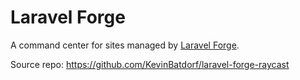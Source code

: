 # Laravel Forge
A command center for sites managed by [Laravel Forge](https://forge.laravel.com/).

Source repo: https://github.com/KevinBatdorf/laravel-forge-raycast

